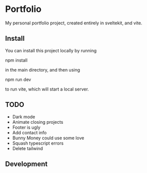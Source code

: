 # Portfolio

My personal portfolio project, created entirely in sveltekit, and vite. 

## Install

You can install this project locally by running 

npm install 

in the main directory, and then using 

npm run dev

to run vite, which will start a local server. 


## TODO

- Dark mode
- Animate closing projects
- Footer is ugly 
- Add contact info
- Bunny Money could use some love
- Squash typescript errors
- Delete tailwind

## Development


